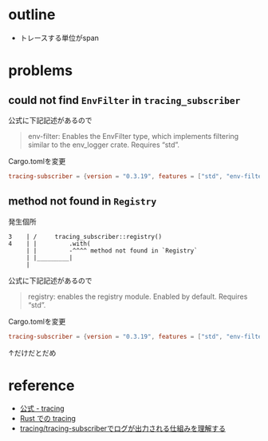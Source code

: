 # outline

+ トレースする単位がspan

# problems

## could not find `EnvFilter` in `tracing_subscriber`

公式に下記記述があるので

> env-filter: Enables the EnvFilter type, which implements filtering similar to the env_logger crate. Requires “std”.

Cargo.tomlを変更

```toml
tracing-subscriber = {version = "0.3.19", features = ["std", "env-filter"]}
```

## method not found in `Registry`

発生個所

```text
3    | /     tracing_subscriber::registry()
4    | |         .with(
     | |         -^^^^ method not found in `Registry`
     | |_________|
     |
```

公式に下記記述があるので

> registry: enables the registry module. Enabled by default. Requires “std”.

Cargo.tomlを変更

```toml
tracing-subscriber = {version = "0.3.19", features = ["std", "env-filter", "registry"]}
```

↑だけだとだめ

# reference

+ [公式 - tracing](https://docs.rs/tracing/latest/tracing/)
+ [Rust での tracing](https://blog.ojisan.io/rust-tracing/)
+ [tracing/tracing-subscriberでログが出力される仕組みを理解する](https://blog.ymgyt.io/entry/how-tracing-and-tracing-subscriber-write-events/)